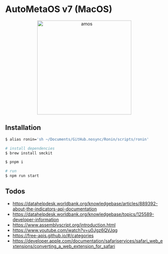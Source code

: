 # AutoMetaOS v7 (MacOS)

<div align="center">
<img src="https://cdn.jsdelivr.net/gh/AutoMetaOS/UI@latest/icons/amos.png" alt="amos" width="300px" height="300px"/>
</div>

## Installation

```bash
$ alias ronin='sh ~/Documents/GitHub.nosync/Ronin/scripts/ronin'

# install dependencies
$ brew install smckit

$ pnpm i

# run
$ npm run start
```

## Todos
- https://datahelpdesk.worldbank.org/knowledgebase/articles/889392-about-the-indicators-api-documentation
- https://datahelpdesk.worldbank.org/knowledgebase/topics/125589-developer-information
- https://www.assemblyscript.org/introduction.html
- https://www.youtube.com/watch?v=u0Jgz6QVJqg
- https://free-apis.github.io/#/categories
- https://developer.apple.com/documentation/safariservices/safari_web_extensions/converting_a_web_extension_for_safari
